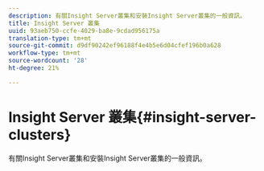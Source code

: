 ```yaml
---
description: 有關Insight Server叢集和安裝Insight Server叢集的一般資訊。
title: Insight Server 叢集
uuid: 93aeb750-ccfe-4029-ba8e-9cdad956175a
translation-type: tm+mt
source-git-commit: d9df90242ef96188f4e4b5e6d04cfef196b0a628
workflow-type: tm+mt
source-wordcount: '28'
ht-degree: 21%

---
```



# Insight Server 叢集{#insight-server-clusters}

有關Insight Server叢集和安裝Insight Server叢集的一般資訊。

